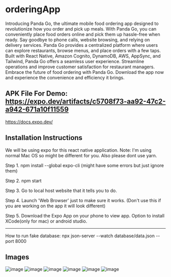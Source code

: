 # orderingApp
Introducing Panda Go, the ultimate mobile food ordering app designed to revolutionize how you order and pick up meals. With Panda Go, you can conveniently place food orders online and pick them up hassle-free when ready. Say goodbye to phone calls, website browsing, and relying on delivery services. Panda Go provides a centralized platform where users can explore restaurants, browse menus, and place orders with a few taps. Built with React Native, Amazon Cognito, DynamoDB, AWS, AppSync, and Tailwind, Panda Go offers a seamless user experience. Streamline operations and improve customer satisfaction for restaurant managers. Embrace the future of food ordering with Panda Go. Download the app now and experience the convenience and efficiency it brings.




APK File For Demo: https://expo.dev/artifacts/c5708f73-aa92-47c2-a942-671a10f11559 
---

https://docs.expo.dev/

Installation Instructions
---
We will be using expo for this react native application.
Note: I'm using normal Mac OS so might be different for you.
Also please dont use yarn.

Step 1.
npm install --global expo-cli
(might have some errors but just ignore them)

Step 2.
npm start

Step 3.
Go to local host website that it tells you to do.

Step 4.
Launch 'Web Browser' just to make sure it works.
(Don't use this if you are working on the app it will look different)

Step 5.
Download the Expo App on your phone to view app.
Option to install XCode(only for mac) or android studio.

---
How to run fake database:
npx json-server --watch database/data.json --port 8000


Images
---
![image](https://user-images.githubusercontent.com/61338213/161626137-d11e7904-d54f-4547-ae0d-24a273bdd8a1.png)
![image](https://user-images.githubusercontent.com/61338213/161626150-208ff527-68a2-4721-ae19-3570ab422b56.png)
![image](https://user-images.githubusercontent.com/61338213/161626166-e92274fc-01ad-4cb7-bf86-9f74b8eb1730.png)
![image](https://user-images.githubusercontent.com/61338213/161626180-a1f71608-cb1e-4016-b1d1-b947112802f7.png)
![image](https://user-images.githubusercontent.com/61338213/161626190-f4846ef7-3d37-44ee-8c68-d9a64239750a.png)
![image](https://user-images.githubusercontent.com/61338213/161626197-51670fc2-ec86-4e86-9a9a-f67ae9601b6f.png)



